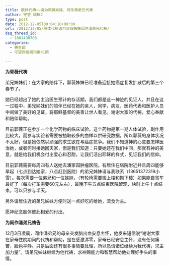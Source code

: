 ```yaml
---
title: 肢体代祷——请为郭薇姊妹、阎作涌弟兄代祷
author: 守望 编辑2
type: post
date: 2012-12-05T09:04:18+00:00
url: /2012/12/05/肢体代祷请为郭薇姊妹阎作涌弟兄代祷/
dsq_thread_id:
  - 1801498708
categories:
  - 祷告部
  - 守望网络期刊第41期

---
```

<!--more-->

**为郭薇代祷**

弟兄姊妹们：在大家的陪伴下，郭薇姊妹已经准备迎接她癌症复发扩散后的第三个春节了。

她已经超出了她的主治医生预计的存活期，我们都是这一神迹的见证人。并且在这一过程中，弟兄姊妹们的陪伴已经在她的亲人，同学，病友，医药代表和医护人员中间做了美好的见证，将耶稣基督的美善让世人看见。谢谢大家的代祷，爱心奉献和陪伴帮助。

目前郭薇正在参加一个化学药物的临床试验。这个药物是第一期人体试验，副作用比较大，而参与实验者需要被抽取较多的血样以供研究数据。所以郭薇的身体状况不太好，但是她依然以顽强的求生欲在与癌症抗争。我们不知道神的心意要怎样医治她，或者何时接她回天家，但是我们知道：只要她还在我们中间，那就有神的美意，就是给我们机会付出爱心和忍耐，让我们活出耶稣的样式，见证我们的信仰。

目前郭薇需要每周四有人送她去潘家园肿瘤医院。有居住在塔院附近并且周四能够早起（七点到达她家，八点赶到医院）的弟兄姊妹请与我联系（13651372319小雪）。每次需要一位弟兄和一位姊妹，（有轮椅需要搬上楼和搬下楼）如果能自驾车最好了（每次打车需要60元左右），最晚下午五点结束医院留观，快时上午十点结束。可以只参与半天。

另外请居住近的弟兄姊妹方便时送一点好吃的给她，流食为主。

愿神纪念肢体彼此相爱的付出。

**为阎作涌弟兄祷告**

12月3日凌晨，阎作涌弟兄的母亲突发脑出血安息主怀，他发来短信说“谢谢大家在家母住院期间的代祷和帮助，是在感激涕零，家母已经安息主怀，没有任何痛苦，脸色平静。只是后面还有很多事情要处理，所以恳请诸位继续为我代祷，求主加力量”。请弟兄姊妹继续为他代祷，求神赐能力和智慧帮助他处理好手头的事情。

&nbsp;

&nbsp;